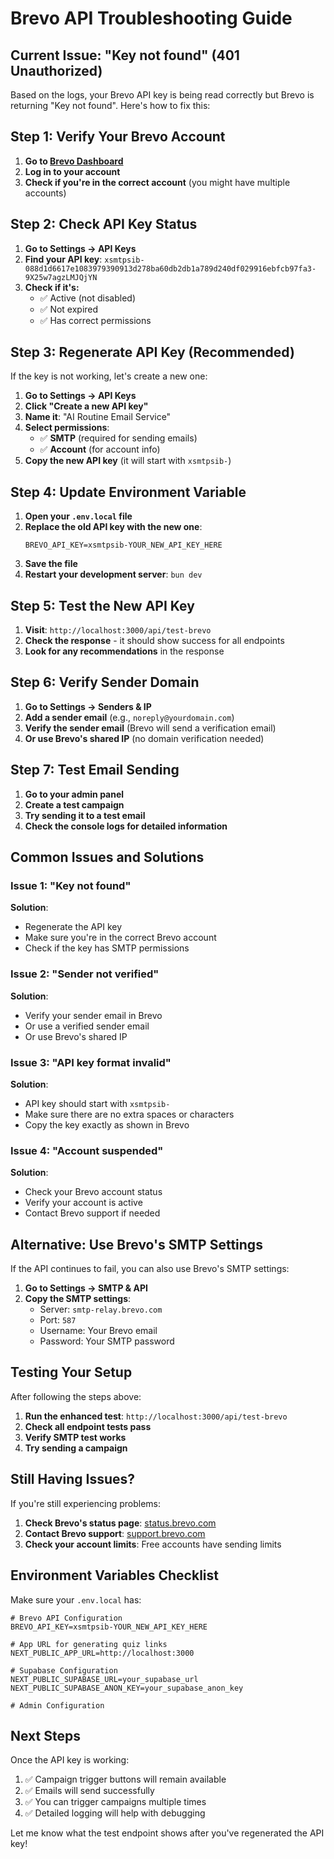 # Brevo API Troubleshooting Guide

## Current Issue: "Key not found" (401 Unauthorized)

Based on the logs, your Brevo API key is being read correctly but Brevo is returning "Key not found". Here's how to fix this:

## Step 1: Verify Your Brevo Account

1. **Go to [Brevo Dashboard](https://app.brevo.com/)**
2. **Log in to your account**
3. **Check if you're in the correct account** (you might have multiple accounts)

## Step 2: Check API Key Status

1. **Go to Settings → API Keys**
2. **Find your API key**: `xsmtpsib-088d1d6617e1083979390913d278ba60db2db1a789d240df029916ebfcb97fa3-9X25w7agzLMJQjYN`
3. **Check if it's:**
   - ✅ Active (not disabled)
   - ✅ Not expired
   - ✅ Has correct permissions

## Step 3: Regenerate API Key (Recommended)

If the key is not working, let's create a new one:

1. **Go to Settings → API Keys**
2. **Click "Create a new API key"**
3. **Name it**: "AI Routine Email Service"
4. **Select permissions**: 
   - ✅ **SMTP** (required for sending emails)
   - ✅ **Account** (for account info)
5. **Copy the new API key** (it will start with `xsmtpsib-`)

## Step 4: Update Environment Variable

1. **Open your `.env.local` file**
2. **Replace the old API key with the new one**:
   ```env
   BREVO_API_KEY=xsmtpsib-YOUR_NEW_API_KEY_HERE
   ```
3. **Save the file**
4. **Restart your development server**: `bun dev`

## Step 5: Test the New API Key

1. **Visit**: `http://localhost:3000/api/test-brevo`
2. **Check the response** - it should show success for all endpoints
3. **Look for any recommendations** in the response

## Step 6: Verify Sender Domain

1. **Go to Settings → Senders & IP**
2. **Add a sender email** (e.g., `noreply@yourdomain.com`)
3. **Verify the sender email** (Brevo will send a verification email)
4. **Or use Brevo's shared IP** (no domain verification needed)

## Step 7: Test Email Sending

1. **Go to your admin panel**
2. **Create a test campaign**
3. **Try sending it to a test email**
4. **Check the console logs for detailed information**

## Common Issues and Solutions

### Issue 1: "Key not found"
**Solution**: 
- Regenerate the API key
- Make sure you're in the correct Brevo account
- Check if the key has SMTP permissions

### Issue 2: "Sender not verified"
**Solution**:
- Verify your sender email in Brevo
- Or use a verified sender email
- Or use Brevo's shared IP

### Issue 3: "API key format invalid"
**Solution**:
- API key should start with `xsmtpsib-`
- Make sure there are no extra spaces or characters
- Copy the key exactly as shown in Brevo

### Issue 4: "Account suspended"
**Solution**:
- Check your Brevo account status
- Verify your account is active
- Contact Brevo support if needed

## Alternative: Use Brevo's SMTP Settings

If the API continues to fail, you can also use Brevo's SMTP settings:

1. **Go to Settings → SMTP & API**
2. **Copy the SMTP settings**:
   - Server: `smtp-relay.brevo.com`
   - Port: `587`
   - Username: Your Brevo email
   - Password: Your SMTP password

## Testing Your Setup

After following the steps above:

1. **Run the enhanced test**: `http://localhost:3000/api/test-brevo`
2. **Check all endpoint tests pass**
3. **Verify SMTP test works**
4. **Try sending a campaign**

## Still Having Issues?

If you're still experiencing problems:

1. **Check Brevo's status page**: [status.brevo.com](https://status.brevo.com/)
2. **Contact Brevo support**: [support.brevo.com](https://support.brevo.com/)
3. **Check your account limits**: Free accounts have sending limits

## Environment Variables Checklist

Make sure your `.env.local` has:

```env
# Brevo API Configuration
BREVO_API_KEY=xsmtpsib-YOUR_NEW_API_KEY_HERE

# App URL for generating quiz links
NEXT_PUBLIC_APP_URL=http://localhost:3000

# Supabase Configuration
NEXT_PUBLIC_SUPABASE_URL=your_supabase_url
NEXT_PUBLIC_SUPABASE_ANON_KEY=your_supabase_anon_key

# Admin Configuration
```

## Next Steps

Once the API key is working:

1. ✅ Campaign trigger buttons will remain available
2. ✅ Emails will send successfully
3. ✅ You can trigger campaigns multiple times
4. ✅ Detailed logging will help with debugging

Let me know what the test endpoint shows after you've regenerated the API key!
